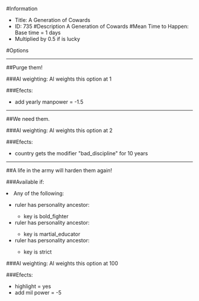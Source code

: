 #Information
 - Title: A Generation of Cowards
 - ID: 735
#Description
A Generation of Cowards
#Mean Time to Happen:
Base time = 1 days
 - Multiplied by 0.5 if is lucky

#Options

___
##Purge them!

###AI weighting:
AI weights this option at 1


###Efects:<ul><li>add yearly manpower = -1.5</li></ul>

___
##We need them.

###AI weighting:
AI weights this option at 2


###Efects:<ul><li>country gets the modifier "bad_discipline" for 10 years</li></ul>

___
##A life in the army will harden them again!

###Available if:
<li>Any of the following:</li><ul><li>ruler has personality ancestor:</li><ul><li>key is bold_fighter</li></ul><li>ruler has personality ancestor:</li><ul><li>key is martial_educator</li></ul><li>ruler has personality ancestor:</li><ul><li>key is strict</li></ul></ul>

###AI weighting:
AI weights this option at 100


###Efects:<ul><li>highlight = yes</li><li>add mil power = -5</li></ul>
